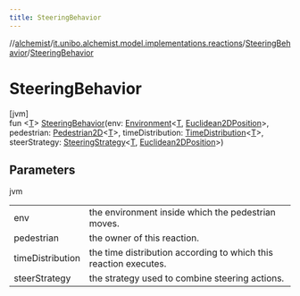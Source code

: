 ```yaml
---
title: SteeringBehavior
---
```

//[alchemist](../../../index.html)/[it.unibo.alchemist.model.implementations.reactions](../index.html)/[SteeringBehavior](index.html)/[SteeringBehavior](-steering-behavior.html)



# SteeringBehavior



[jvm]\
fun <[T](index.html)> [SteeringBehavior](-steering-behavior.html)(env: [Environment](../../it.unibo.alchemist.model.interfaces/-environment/index.html)<[T](index.html), [Euclidean2DPosition](../../it.unibo.alchemist.model.implementations.positions/-euclidean2-d-position/index.html)>, pedestrian: [Pedestrian2D](../../it.unibo.alchemist.model.interfaces/-pedestrian2-d/index.html)<[T](index.html)>, timeDistribution: [TimeDistribution](../../it.unibo.alchemist.model.interfaces/-time-distribution/index.html)<[T](index.html)>, steerStrategy: [SteeringStrategy](../../it.unibo.alchemist.model.interfaces/-steering-strategy/index.html)<[T](index.html), [Euclidean2DPosition](../../it.unibo.alchemist.model.implementations.positions/-euclidean2-d-position/index.html)>)



## Parameters


jvm

| | |
|---|---|
| env | the environment inside which the pedestrian moves. |
| pedestrian | the owner of this reaction. |
| timeDistribution | the time distribution according to which this reaction executes. |
| steerStrategy | the strategy used to combine steering actions. |




